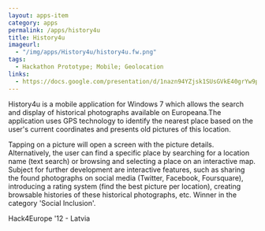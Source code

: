 ```yaml
---
layout: apps-item
category: apps
permalink: /apps/history4u
title: History4u
imageurl:
  - "/img/apps/History4u/history4u.fw.png"
tags:
  - Hackathon Prototype; Mobile; Geolocation
links:
  - https://docs.google.com/presentation/d/1nazn94YZjsk1SUsGVkE40grYw9plV5Mmqu791ionnSE/edit#slide=id.p13
---
```


History4u is a mobile application for Windows 7 which allows the search and display of historical photographs available on Europeana.The application uses GPS technology to identify the nearest place based on the user's current coordinates and presents old pictures of this location.

Tapping on a picture will open a screen with the picture details. Alternatively, the user can find a specific place by searching for a location name (text search) or browsing and selecting a place on an interactive map. Subject for further development are interactive features, such as sharing the found photographs on social media (Twitter, Facebook, Foursquare), introducing a rating system (find the best picture per location), creating browsable histories of these historical photographs, etc. Winner in the category 'Social Inclusion'.

Hack4Europe '12 - Latvia
